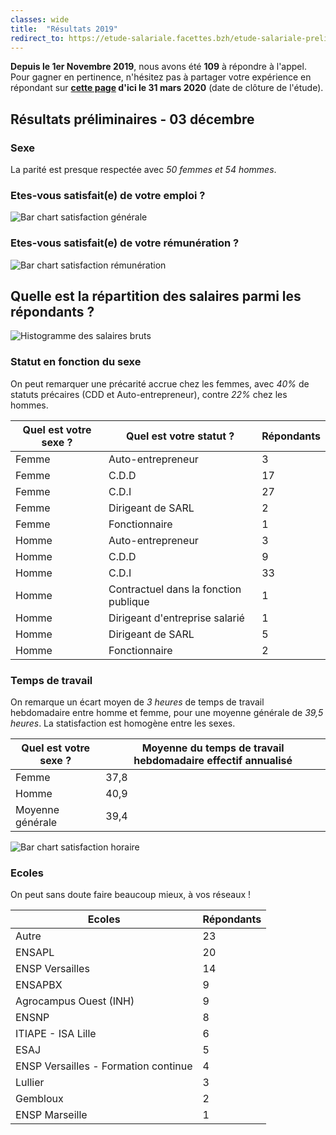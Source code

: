 ```yaml
---
classes: wide
title:  "Résultats 2019"
redirect_to: https://etude-salariale.facettes.bzh/etude-salariale-preliminaire-2019/
---
```

**Depuis le 1er Novembre 2019**, nous avons été **109** à répondre à l'appel. Pour gagner en pertinence, n'hésitez pas à partager votre expérience en répondant sur **[cette page](https://framaforms.org/etude-salaire-2019-paysagiste-concepteur-1571164965) d'ici le 31 mars 2020** (date de clôture de l'étude).

## Résultats préliminaires - 03 décembre

### Sexe
La parité est presque respectée avec *50 femmes et 54 hommes*.

### Etes-vous satisfait(e) de votre emploi ?

![Bar chart satisfaction générale](/etude-salariale-paysagiste-concepteur/assets/images/2019/job_satisfaction.png)

### Etes-vous satisfait(e) de votre rémunération ?

![Bar chart satisfaction rémunération](/etude-salariale-paysagiste-concepteur/assets/images/2019/rem_satisfaction.png)

## Quelle est la répartition des salaires parmi les répondants ?

![Histogramme des salaires bruts](/etude-salariale-paysagiste-concepteur/assets/images/2019/rem_hist.png)

### Statut en fonction du sexe
On peut remarquer une précarité accrue chez les femmes, avec *40%* de statuts précaires (CDD et Auto-entrepreneur), contre *22%* chez les hommes.

| Quel est votre sexe ? | Quel est votre statut ?               | Répondants |
|-----------------------|---------------------------------------|------------|
| Femme                 | Auto-entrepreneur                     | 3          |
| Femme                 | C.D.D                                 | 17         |
| Femme                 | C.D.I                                 | 27         |
| Femme                 | Dirigeant de SARL                     | 2          |
| Femme                 | Fonctionnaire                         | 1          |
| Homme                 | Auto-entrepreneur                     | 3          |
| Homme                 | C.D.D                                 | 9          |
| Homme                 | C.D.I                                 | 33         |
| Homme                 | Contractuel dans la fonction publique | 1          |
| Homme                 | Dirigeant d'entreprise salarié        | 1          |
| Homme                 | Dirigeant de SARL                     | 5          |
| Homme                 | Fonctionnaire                         | 2          |

### Temps de travail
On remarque un écart moyen de *3 heures* de temps de travail hebdomadaire entre homme et femme, pour une moyenne générale de *39,5 heures*. La statisfaction est homogène entre les sexes.

| Quel est votre sexe ? | Moyenne du temps de travail hebdomadaire effectif annualisé |
|-----------------------|-------------------------------------------------------------|
| Femme                 | 37,8                                                        |
| Homme                 | 40,9                                                        |
| Moyenne générale      | 39,4                                                        |

![Bar chart satisfaction horaire](/etude-salariale-paysagiste-concepteur/assets/images/2019/work_load_satisfaction.png)

### Ecoles
On peut sans doute faire beaucoup mieux, à vos réseaux !

| Ecoles                               | Répondants |
|--------------------------------------|------------|
| Autre                                | 23         |
| ENSAPL                               | 20         |
| ENSP Versailles                      | 14         |
| ENSAPBX                              | 9          |
| Agrocampus Ouest (INH)               | 9          |
| ENSNP                                | 8          |
| ITIAPE - ISA Lille                   | 6          |
| ESAJ                                 | 5          |
| ENSP Versailles - Formation continue | 4          |
| Lullier                              | 3          |
| Gembloux                             | 2          |
| ENSP Marseille                       | 1          |
